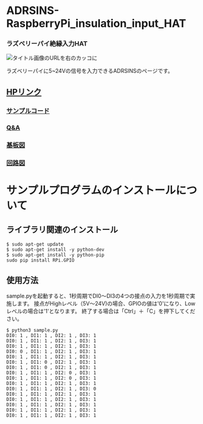 # ADRSINS-RaspberryPi_insulation_input_HAT
### ラズベリーパイ絶縁入力HAT
![タイトル画像のURLを右のカッコに]()

ラズベリーパイに5~24Vの信号を入力できるADRSINSのページです。  

## [HPリンク](http://bit-trade-one.co.jp/) 

### [サンプルコード](https://github.com/bit-trade-one/-ADXXXXX-Template/raw/master/Sample)  

### [Q&A](FAQ.md)

### [基板図](https://github.com/bit-trade-one/-ADXXXXX-Template/blob/master/Dimensions/-ADXXXXX-Template-Dimensions.pdf)

### [回路図](https://github.com/bit-trade-one/-ADXXXXX-Templateo/blob/master/Schematics/-ADXXXXX-Template-Schematics.pdf)

# サンプルプログラムのインストールについて


## ライブラリ関連のインストール

```
$ sudo apt-get update
$ sudo apt-get install -y python-dev
$ sudo apt-get install -y python-pip
sudo pip install RPi.GPIO

```

## 使用方法
sample.pyを起動すると、1秒周期でDI0～DI3の4つの接点の入力を1秒周期で実施します。
接点がHighレベル（5V～24V)の場合、GPIOの値は'0'になり、Lowレベルの場合は'1'となります。
終了する場合は「Ctrl」＋「C」を押下してください。

```
$ python3 sample.py
DI0: 1 , DI1: 1 , DI2: 1 , DI3: 1
DI0: 1 , DI1: 1 , DI2: 1 , DI3: 1
DI0: 1 , DI1: 1 , DI2: 1 , DI3: 1
DI0: 0 , DI1: 1 , DI2: 1 , DI3: 1
DI0: 1 , DI1: 1 , DI2: 1 , DI3: 1
DI0: 1 , DI1: 0 , DI2: 1 , DI3: 1
DI0: 1 , DI1: 0 , DI2: 1 , DI3: 1
DI0: 1 , DI1: 1 , DI2: 0 , DI3: 1
DI0: 1 , DI1: 1 , DI2: 0 , DI3: 1
DI0: 1 , DI1: 1 , DI2: 1 , DI3: 1
DI0: 1 , DI1: 1 , DI2: 1 , DI3: 0
DI0: 1 , DI1: 1 , DI2: 1 , DI3: 1
DI0: 1 , DI1: 1 , DI2: 1 , DI3: 1
DI0: 1 , DI1: 1 , DI2: 1 , DI3: 1
DI0: 1 , DI1: 1 , DI2: 1 , DI3: 1
DI0: 1 , DI1: 1 , DI2: 1 , DI3: 1
```
  
<!--
## 作例

[BTO公式]()  
[Twitter作例1]()  
[Twitter作例2]()  
[ブログ作例1]()  
[ブログ作例1]()  

## 雑誌掲載情報

[ラズパイマガジンXX年Y月号]()  
[Pc Watch]()

## 製品仕様
    【対応OS】Windows7以降
    【サイズ】W16×D20×H5mm
    【重量】約1g
    【入力点数】12(デジタル)
    【コネクタ】USBマイクロB
    【電源】5V (USBマイクロB)
    【使用温度】0 ～ 40℃（結露なきこと）
    【保証期間】 1年間
    【付属品】保証書 1部
    【生産国】Made in Japan
-->
